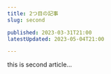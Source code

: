 ```yaml
---
title: 2つ目の記事
slug: second

published: 2023-03-31T21:00
latestUpdated: 2023-05-04T21:00

---
```


this is second article...